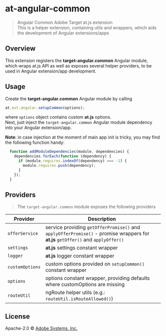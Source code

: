 # at-angular-common
> Angular Common Adobe Target at.js extension  
> This is a helper extension, containing utils and wrappers, which aids the development of Angular extensions/apps

## Overview

This extension registers the **target-angular.common** Angular module, which wraps at.js API as well as exposes several helper providers, to be used in Angular extension/app development.

## Usage

Create the **target-angular.common** Angular module by calling

```javascript
at.ext.angular.setupCommon(options);
```

where `options` object contains custom **at.js** options.  
Next, just inject the `target-angular.common` Angular module dependency into your Angular extension/app.  
  
**Note**: in case injection at the moment of main app init is tricky, you may find the following function handy:

```javascript
  function addModuleDependencies(module, dependencies) {
    dependencies.forEach(function (dependency) {
      if (module.requires.indexOf(dependency) === -1) {
        module.requires.push(dependency);
      }
    });
  }
```

## Providers

> The `target-angular.common` module exposes the following providers

Provider  | Description
--------- | -----------
`offerService` | service providing `getOfferPromise()` and `applyOfferPromise()` - promise wrappers for **at.js** `getOffer()` and `applyOffer()`
`settings` | **at.js** settings constant wrapper
`logger` | **at.js** logger constant wrapper
`customOptions` | custom options provided on `setupCommon()` constant wrapper
`options` |  options constant wrapper, providing defaults where customOptions are missing
`routeUtil` | ngRoute helper utils (e.g.: `routeUtil.isRouteAllowed()`)

## License

Apache-2.0 © [Adobe Systems, Inc.](http://www.adobe.com)

